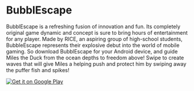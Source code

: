BubblEscape
===========
BubblEscape is a refreshing fusion of innovation and fun. Its completely original game dynamic and concept is sure to bring hours of entertainment for any player. Made by RICE, an aspiring group of high-school students, BubbleEscape represents their explosive debut into the world of mobile gaming. So download BubblEscape for your Android device, and guide Miles the Duck from the ocean depths to freedom above! Swipe to create waves that will give Miles a helping push and protect him by swiping away the puffer fish and spikes!

<a href="https://play.google.com/store/apps/details?id=com.RICE">
  <img alt="Get it on Google Play"
       src="https://developer.android.com/images/brand/en_generic_rgb_wo_60.png" />
</a>
